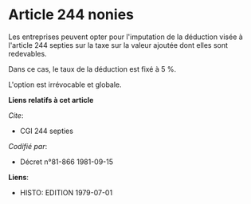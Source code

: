 # Article 244 nonies

Les entreprises peuvent opter pour l'imputation de la déduction visée à l'article 244 septies sur la taxe sur la valeur
ajoutée dont elles sont redevables.

Dans ce cas, le taux de la déduction est fixé à 5 %.

L'option est irrévocable et globale.

**Liens relatifs à cet article**

_Cite_:

  - CGI 244 septies

_Codifié par_:

  - Décret n°81-866 1981-09-15

**Liens**:

  - HISTO: EDITION 1979-07-01
